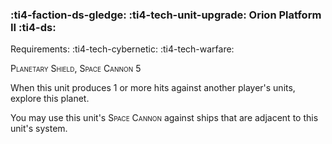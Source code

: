 ### :ti4-faction-ds-gledge: :ti4-tech-unit-upgrade: **Orion Platform II** :ti4-ds:

Requirements: :ti4-tech-cybernetic: :ti4-tech-warfare:

<span style="font-variant:small-caps;">Planetary Shield</span>, <span style="font-variant:small-caps;">Space Cannon</span> 5

When this unit produces 1 or more hits against another player's units, explore this planet.

You may use this unit's <span style="font-variant:small-caps;">Space Cannon</span> against ships that are adjacent to this unit's system.
